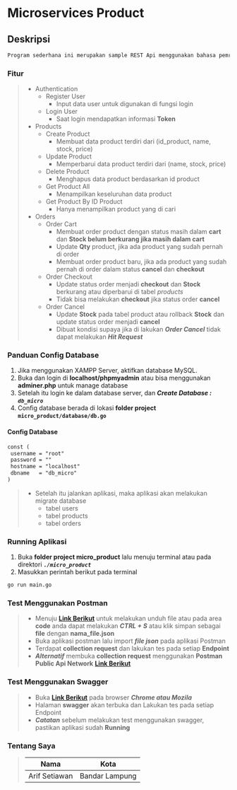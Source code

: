 # Microservices Product

## Deskripsi

```markdown
Program sederhana ini merupakan sample REST Api menggunakan bahasa pemrograman Golang
```

### Fitur

> - Authentication
>   - Register User
>     - Input data user untuk digunakan di fungsi login
>   - Login User
>     - Saat login mendapatkan informasi **Token**
> - Products
>   - Create Product
>     - Membuat data product terdiri dari (id_product, name, stock, price)
>   - Update Product
>     - Memperbarui data product terdiri dari (name, stock, price)
>   - Delete Product
>     - Menghapus data product berdasarkan id product
>   - Get Product All
>     - Menampilkan keseluruhan data product
>   - Get Product By ID Product
>     - Hanya menampilkan product yang di cari
> - Orders
>   - Order Cart
>     - Membuat order product dengan status masih dalam **cart** dan **Stock belum berkurang jika masih dalam cart**
>     - Update **Qty** product, jika ada product yang sudah pernah di order
>     - Membuat order product baru, jika ada product yang sudah pernah di order dalam status **cancel** dan **checkout**
>   - Order Checkout
>     - Update status order menjadi **checkout** dan **Stock** berkurang atau diperbarui di tabel *products*
>     - Tidak bisa melakukan **checkout** jika status order **cancel**
>   - Order Cancel
>     - Update **Stock** pada tabel product atau rollback **Stock** dan update status order menjadi **cancel**
>     - Dibuat kondisi supaya jika di lakukan ***Order Cancel*** tidak dapat melakukan ***Hit Request***

### Panduan Config Database

1. Jika menggunakan XAMPP Server, aktifkan database MySQL.
2. Buka dan login di **localhost/phpmyadmin** atau bisa menggunakan **adminer.php** untuk manage database
3. Setelah itu login ke dalam database server, dan ***Create Database : `db_micro`***
4. Config database berada di lokasi **folder project `micro_product/database/db.go`**

#### Config Database

```markdown
const (
 username = "root"
 password = ""
 hostname = "localhost"
 dbname   = "db_micro"
)
```

> - Setelah itu jalankan aplikasi, maka aplikasi akan melakukan migrate database
>   - tabel users
>   - tabel products
>   - tabel orders

### Running Aplikasi

1. Buka **folder project micro_product** lalu menuju terminal atau pada direktori ***`./micro_product`***
2. Masukkan perintah berikut pada terminal

```markdown
go run main.go
```

### Test Menggunakan Postman

> - Menuju [**Link Berikut**](./micro_product.postman_collection.json) untuk melakukan unduh file atau pada area **code** anda dapat melakukan ***CTRL + S*** atau klik simpan sebagai **file** dengan **nama_file.json**
> - Buka aplikasi postman lalu import ***file json*** pada aplikasi Postman
> - Terdapat **collection request** dan lakukan tes pada setiap **Endpoint**
> - ***Alternatif*** membuka **collection request** menggunakan **Postman Public Api Network** [**Link Berikut**](https://postman.com/arsetsoft/workspace/go-microservices/documentation/18056562-47a0fed6-ecb7-4241-925e-ce6e49b881ce)

### Test Menggunakan Swagger

> - Buka [**Link Berikut**](http://localhost:8080/swagger/index.html) pada browser ***Chrome atau Mozila***
> - Halaman **swagger** akan terbuka dan Lakukan tes pada setiap Endpoint
> - ***Catatan*** sebelum melakukan test menggunakan swagger, pastikan aplikasi sudah **Running**

### Tentang Saya

> | Nama          | Kota              |
> | ------------- | ----------------- |
> | Arif Setiawan | Bandar Lampung    |
